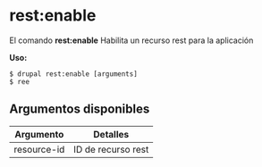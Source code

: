 # rest:enable
El comando **rest:enable** Habilita un recurso rest para la aplicación

**Uso:**
```
$ drupal rest:enable [arguments] 
$ ree  
```

## Argumentos disponibles
Argumento | Detalles
---------|-------------
resource-id | ID de recurso rest
